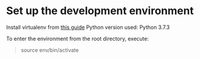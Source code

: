 
# Set up the development environment

Install virtualenv from [this guide](https://packaging.python.org/guides/installing-using-pip-and-virtual-environments/)
Python version used: Python 3.7.3

To enter the environment from the root directory, execute:

>  source env/bin/activate